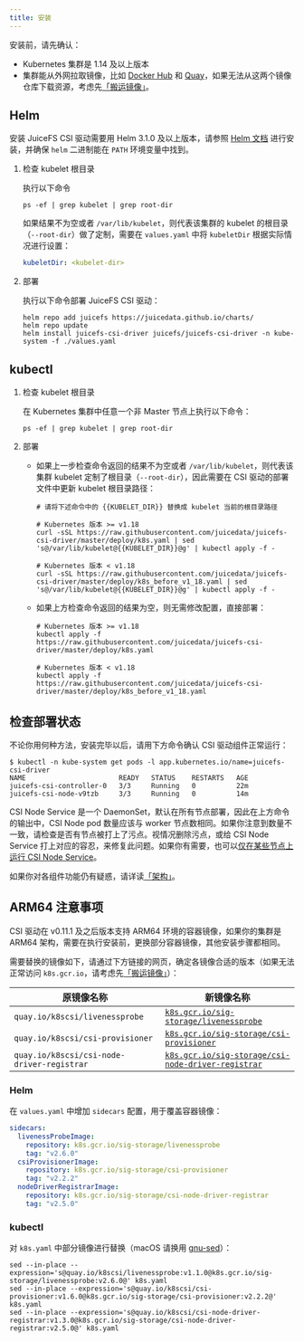 ```yaml
---
title: 安装
---
```


安装前，请先确认：

* Kubernetes 集群是 1.14 及以上版本
* 集群能从外网拉取镜像，比如 [Docker Hub](https://hub.docker.com) 和 [Quay](https://quay.io)，如果无法从这两个镜像仓库下载资源，考虑先[「搬运镜像」](./administration/offline.md#copy-images)。

## Helm

安装 JuiceFS CSI 驱动需要用 Helm 3.1.0 及以上版本，请参照 [Helm 文档](https://helm.sh/docs/intro/install) 进行安装，并确保 `helm` 二进制能在 `PATH` 环境变量中找到。

1. 检查 kubelet 根目录

   执行以下命令

   ```shell
   ps -ef | grep kubelet | grep root-dir
   ```

   如果结果不为空或者 `/var/lib/kubelet`，则代表该集群的 kubelet 的根目录（`--root-dir`）做了定制，需要在 `values.yaml` 中将 `kubeletDir` 根据实际情况进行设置：

   ```yaml title="values.yaml"
   kubeletDir: <kubelet-dir>
   ```

2. 部署

   执行以下命令部署 JuiceFS CSI 驱动：

   ```shell
   helm repo add juicefs https://juicedata.github.io/charts/
   helm repo update
   helm install juicefs-csi-driver juicefs/juicefs-csi-driver -n kube-system -f ./values.yaml
   ```

## kubectl

1. 检查 kubelet 根目录

   在 Kubernetes 集群中任意一个非 Master 节点上执行以下命令：

   ```shell
   ps -ef | grep kubelet | grep root-dir
   ```

2. 部署

   - 如果上一步检查命令返回的结果不为空或者 `/var/lib/kubelet`，则代表该集群 kubelet 定制了根目录（`--root-dir`），因此需要在 CSI 驱动的部署文件中更新 kubelet 根目录路径：

     ```shell
     # 请将下述命令中的 {{KUBELET_DIR}} 替换成 kubelet 当前的根目录路径

     # Kubernetes 版本 >= v1.18
     curl -sSL https://raw.githubusercontent.com/juicedata/juicefs-csi-driver/master/deploy/k8s.yaml | sed 's@/var/lib/kubelet@{{KUBELET_DIR}}@g' | kubectl apply -f -

     # Kubernetes 版本 < v1.18
     curl -sSL https://raw.githubusercontent.com/juicedata/juicefs-csi-driver/master/deploy/k8s_before_v1_18.yaml | sed 's@/var/lib/kubelet@{{KUBELET_DIR}}@g' | kubectl apply -f -
     ```

   - 如果上方检查命令返回的结果为空，则无需修改配置，直接部署：

     ```shell
     # Kubernetes 版本 >= v1.18
     kubectl apply -f https://raw.githubusercontent.com/juicedata/juicefs-csi-driver/master/deploy/k8s.yaml

     # Kubernetes 版本 < v1.18
     kubectl apply -f https://raw.githubusercontent.com/juicedata/juicefs-csi-driver/master/deploy/k8s_before_v1_18.yaml
     ```

## 检查部署状态

不论你用何种方法，安装完毕以后，请用下方命令确认 CSI 驱动组件正常运行：

```shell
$ kubectl -n kube-system get pods -l app.kubernetes.io/name=juicefs-csi-driver
NAME                       READY   STATUS    RESTARTS   AGE
juicefs-csi-controller-0   3/3     Running   0          22m
juicefs-csi-node-v9tzb     3/3     Running   0          14m
```

CSI Node Service 是一个 DaemonSet，默认在所有节点部署，因此在上方命令的输出中，CSI Node pod 数量应该与 worker 节点数相同。如果你注意到数量不一致，请检查是否有节点被打上了污点。视情况删除污点，或给 CSI Node Service 打上对应的容忍，来修复此问题。如果你有需要，也可以[仅在某些节点上运行 CSI Node Service](./guide/resource-optimization.md#csi-node-node-selector)。

如果你对各组件功能仍有疑惑，请详读[「架构」](./introduction.md#architecture)。

## ARM64 注意事项

CSI 驱动在 v0.11.1 及之后版本支持 ARM64 环境的容器镜像，如果你的集群是 ARM64 架构，需要在执行安装前，更换部分容器镜像，其他安装步骤都相同。

需要替换的镜像如下，请通过下方链接的网页，确定各镜像合适的版本（如果无法正常访问 `k8s.gcr.io`，请考虑先[「搬运镜像」](./administration/offline.md#copy-images)）：

| 原镜像名称                                 | 新镜像名称                                                                                                                                |
|--------------------------------------------|-------------------------------------------------------------------------------------------------------------------------------------------|
| `quay.io/k8scsi/livenessprobe`             | [`k8s.gcr.io/sig-storage/livenessprobe`](https://kubernetes-csi.github.io/docs/livenessprobe.html#supported-versions)                     |
| `quay.io/k8scsi/csi-provisioner`           | [`k8s.gcr.io/sig-storage/csi-provisioner`](https://kubernetes-csi.github.io/docs/external-provisioner.html#supported-versions)            |
| `quay.io/k8scsi/csi-node-driver-registrar` | [`k8s.gcr.io/sig-storage/csi-node-driver-registrar`](https://kubernetes-csi.github.io/docs/node-driver-registrar.html#supported-versions) |

### Helm

在 `values.yaml` 中增加 `sidecars` 配置，用于覆盖容器镜像：

```yaml title="values.yaml"
sidecars:
  livenessProbeImage:
    repository: k8s.gcr.io/sig-storage/livenessprobe
    tag: "v2.6.0"
  csiProvisionerImage:
    repository: k8s.gcr.io/sig-storage/csi-provisioner
    tag: "v2.2.2"
  nodeDriverRegistrarImage:
    repository: k8s.gcr.io/sig-storage/csi-node-driver-registrar
    tag: "v2.5.0"
```

### kubectl

对 `k8s.yaml` 中部分镜像进行替换（macOS 请换用 [gnu-sed](https://formulae.brew.sh/formula/gnu-sed)）：

```shell
sed --in-place --expression='s@quay.io/k8scsi/livenessprobe:v1.1.0@k8s.gcr.io/sig-storage/livenessprobe:v2.6.0@' k8s.yaml
sed --in-place --expression='s@quay.io/k8scsi/csi-provisioner:v1.6.0@k8s.gcr.io/sig-storage/csi-provisioner:v2.2.2@' k8s.yaml
sed --in-place --expression='s@quay.io/k8scsi/csi-node-driver-registrar:v1.3.0@k8s.gcr.io/sig-storage/csi-node-driver-registrar:v2.5.0@' k8s.yaml
```
